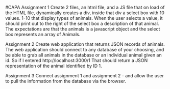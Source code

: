 #CAPA
Assignment 1 Create 2 files, an html file, and a JS file that on load of the HTML file, dynamically creates a div, inside that div a select box with 10 values. 1-10 that display types of animals. When the user selects a value, it should print out to the right of the select box a description of that animal. The expectations are that the animals is a javascript object and the select box represents an array of Animals.

Assignment 2 Create web application that returns JSON records of animals. The web application should connect to any database of your choosing, and be able to grab all animals in the database or an individual animal given an id. So if I entered http://localhost:3000/1 That should return a JSON representation of the animal identified by ID 1.

Assignment 3 Connect assignment 1 and assignment 2 - and allow the user to pull the information from the database via the browser.

